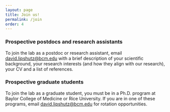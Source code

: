 ```yaml
---
layout: page
title: Join us!
permalink: /join
order: 4
---
```


<h3>Prospective postdocs and research assistants</h3>

<div>
    <p>To join the lab as a postdoc or research assistant, email <a href="mailto:david.lipshutz@bcm.edu">david.lipshutz@bcm.edu</a> 
    with a brief description of your scientific background, your research interests (and how they align with our research), your CV 
    and a list of references.
</p>
</div>

<h3>Prospective graduate students</h3>

<div>
    <p>To join the lab as a graduate student, you must be in a Ph.D. program 
    at Baylor College of Medicine or Rice University. If you are in one 
    of these programs, email <a href="mailto:david.lipshutz@bcm.edu">david.lipshutz@bcm.edu</a> for rotation opportunities.
</p>
</div>